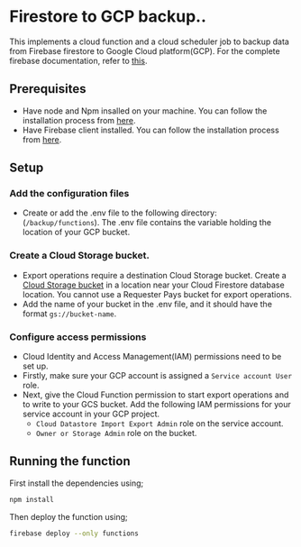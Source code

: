 # Firestore to GCP backup..

This implements a cloud function and a cloud scheduler job to backup data from Firebase firestore to Google Cloud platform(GCP).
For the complete firebase documentation, refer to [this](https://firebase.google.com/docs/firestore/solutions/schedule-export).

## **Prerequisites**

- Have node and Npm insalled on your machine. You can follow the installation process from [here](https://docs.npmjs.com/downloading-and-installing-node-js-and-npm).
- Have Firebase client installed. You can follow the installation process from [here](https://firebase.google.com/docs/cli).

## **Setup**

### **Add the configuration files**

- Create or add the .env file to the following directory:(`/backup/functions`). The .env file contains the variable holding the location of your GCP bucket.

### **Create a Cloud Storage bucket.**

- Export operations require a destination Cloud Storage bucket. Create a [Cloud Storage bucket](https://cloud.google.com/storage/docs/creating-buckets) in a location near your Cloud Firestore database location. You cannot use a Requester Pays bucket for export operations.
- Add the name of your bucket in the .env file, and it should have the format `gs://bucket-name`.

### **Configure access permissions**

- Cloud Identity and Access Management(IAM) permissions need to be set up.
- Firstly, make sure your GCP account is assigned a `Service account User` role.
- Next, give the Cloud Function permission to start export operations and to write to your GCS bucket. Add the following IAM permissions for your service account in your GCP project.
  - `Cloud Datastore Import Export Admin` role on the service account.
  - `Owner or Storage Admin` role on the bucket.

## **Running the function**

First install the dependencies using;

```bash
npm install
```

Then deploy the function using;

```bash
firebase deploy --only functions
```
